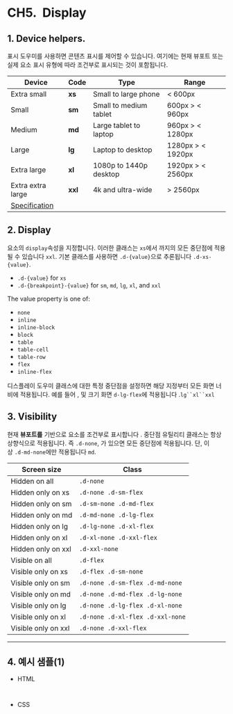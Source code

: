# CH5.  Display

  

## 1\. Device helpers.

표시 도우미를 사용하면 콘텐츠 표시를 제어할 수 있습니다. 여기에는 현재 뷰포트 또는 실제 요소 표시 유형에 따라 조건부로 표시되는 것이 포함됩니다.

  

| Device | Code | Type | Range |
| --- | --- | --- | --- |
| Extra small | **xs** | Small to large phone | < 600px |
| Small | **sm** | Small to medium tablet | 600px > < 960px |
| Medium | **md** | Large tablet to laptop | 960px > < 1280px |
| Large | **lg** | Laptop to desktop | 1280px > < 1920px |
| Extra large | **xl** | 1080p to 1440p desktop | 1920px > < 2560px |
| Extra extra large | **xxl** | 4k and ultra-wide | \> 2560px |
| [Specification](https://material.io/design/layout/responsive-layout-grid.html) |     |     |     |

  

  

## 2\. Display

요소의 `display`속성을 지정합니다. 이러한 클래스는 `xs`에서 까지의 모든 중단점에 적용될 수 있습니다 `xxl`. 기본 클래스를 사용하면 `.d-{value}`으로 추론됩니다 `.d-xs-{value}`.

  

- `.d-{value}` for `xs`
- `.d-{breakpoint}-{value}` for `sm`, `md`, `lg`, `xl`, and `xxl`

The value property is one of:

- `none`
- `inline`
- `inline-block`
- `block`
- `table`
- `table-cell`
- `table-row`
- `flex`
- `inline-flex`

  

디스플레이 도우미 클래스에 대한 특정 중단점을 설정하면 해당 지정부터 모든 화면 너비에 적용됩니다. 예를 들어 , 및 크기 화면 `d-lg-flex`에 적용됩니다 .`lg``xl``xxl`

  

  

## 3\. Visibility

  

현재 **뷰포트를** 기반으로 요소를 조건부로 표시합니다 . 중단점 유틸리티 클래스는 항상 상향식으로 적용됩니다. 즉 `.d-none`, 가 있으면 모든 중단점에 적용됩니다. 단, 이상 `.d-md-none`에만 적용됩니다 `md`.

  

| Screen size | Class |
| --- | --- |
| Hidden on all | `.d-none` |
| Hidden only on xs | `.d-none .d-sm-flex` |
| Hidden only on sm | `.d-sm-none .d-md-flex` |
| Hidden only on md | `.d-md-none .d-lg-flex` |
| Hidden only on lg | `.d-lg-none .d-xl-flex` |
| Hidden only on xl | `.d-xl-none .d-xxl-flex` |
| Hidden only on xxl | `.d-xxl-none` |
| Visible on all | `.d-flex` |
| Visible only on xs | `.d-flex .d-sm-none` |
| Visible only on sm | `.d-none .d-sm-flex .d-md-none` |
| Visible only on md | `.d-none .d-md-flex .d-lg-none` |
| Visible only on lg | `.d-none .d-lg-flex .d-xl-none` |
| Visible only on xl | `.d-none .d-xl-flex .d-xxl-none` |
| Visible only on xxl | `.d-none .d-xxl-flex` |

  

  

* * *

  

## 4\. 예시 샘플(1)

  

- HTML

```


```

  

- CSS

```


```